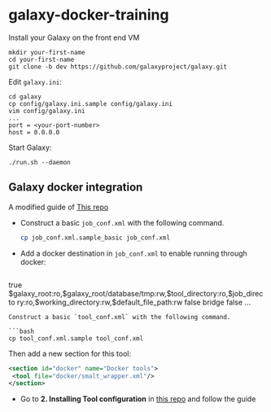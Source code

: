 # galaxy-docker-training

Install your Galaxy on the front end VM
 ```
mkdir your-first-name
cd your-first-name
git clone -b dev https://github.com/galaxyproject/galaxy.git
```
Edit ``galaxy.ini``:
```
cd galaxy
cp config/galaxy.ini.sample config/galaxy.ini
vim config/galaxy.ini
...
port = <your-port-number>
host = 0.0.0.0
```
Start Galaxy:
```
./run.sh --daemon
```
Galaxy docker integration
---------------------------
A modified guide of [This repo](https://github.com/apetkau/galaxy-hackathon-2014/edit/master/README.md)

* Construct a basic `job_conf.xml` with the following command.
   
   ```bash
   cp job_conf.xml.sample_basic job_conf.xml
   ```
   
* Add a docker destination in `job_conf.xml` to enable running through docker:
   
   ```xml
<destination id="docker_local" runner="local">
         <param id="docker_enabled">true</param>
         <param id="docker_volumes">$galaxy_root:ro,$galaxy_root/database/tmp:rw,$tool_directory:ro,$job_directo
 ry:ro,$working_directory:rw,$default_file_path:rw</param>
         <param id="docker_sudo">false</param>
         <param id="docker_net">bridge</param>
         <param id="docker_auto_rm">false</param>
        <!-- <param id="docker_host">tcp://0.0.0.0:6000</param> -->
 </destination> 
 …
 <tools>
         <tool id="smalt_wrapper (docker)" destination="docker_local"/>
         <tool id="bedtools_clusterbed" destination="docker_local"/>
 </tools>

   ```
   Construct a basic `tool_conf.xml` with the following command.
   
   ```bash
   cp tool_conf.xml.sample tool_conf.xml
   ```
   Then add a new section for this tool:
   
   ```xml
   <section id="docker" name="Docker tools">
    <tool file="docker/smalt_wrapper.xml"/>
  </section>
   ```
 * Go to **2. Installing Tool configuration** in [this repo](https://github.com/apetkau/galaxy-hackathon-2014/tree/master/smalt) and follow the guide
